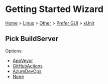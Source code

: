 <!--
GENERATED FILE - DO NOT EDIT
This file was generated by [MarkdownSnippets](https://github.com/SimonCropp/MarkdownSnippets).
Source File: /docs/mdsource/wiz/Linux_Other_Gui_xUnit.source.md
To change this file edit the source file and then run MarkdownSnippets.
-->

# Getting Started Wizard

[Home](/docs/wiz/readme.md) > [Linux](Linux.md) > [Other](Linux_Other.md) > [Prefer GUI](Linux_Other_Gui.md) > [xUnit](Linux_Other_Gui_xUnit.md)

## Pick BuildServer

Options:
 * [AppVeyor](Linux_Other_Gui_xUnit_AppVeyor.md)
 * [GitHubActions](Linux_Other_Gui_xUnit_GitHubActions.md)
 * [AzureDevOps](Linux_Other_Gui_xUnit_AzureDevOps.md)
 * [None](Linux_Other_Gui_xUnit_None.md)
